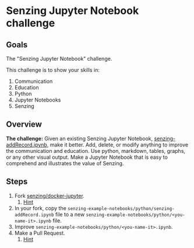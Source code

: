 # Senzing Jupyter Notebook challenge

## Goals

The "Senzing Jupyter Notebook" challenge.

This challenge is to show your skills in:

1. Communication
1. Education
1. Python
1. Jupyter Notebooks
1. Senzing

## Overview

**The challenge:** Given an existing Senzing Jupyter Notebook,
[senzing-addRecord.ipynb](https://github.com/Senzing/docker-jupyter/blob/master/senzing-example-notebooks/python/senzing-addRecord.ipynb),
make it better.
Add, delete, or modify anything to improve the communication and education.
Use python, markdown, tables, graphs, or any other visual output.
Make a Jupyter Notebook that is easy to comprehend and illustrates the value of Senzing.

## Steps

1. Fork [senzing/docker-jupyter](https://github.com/Senzing/docker-jupyter).
    1. [Hint](https://help.github.com/articles/fork-a-repo/#fork-an-example-repository)
1. In your fork, copy the `senzing-example-notebooks/python/senzing-addRecord.ipynb` file to a new `senzing-example-notebooks/python/<you-name-it>.ipynb` file.
1. Improve `senzing-example-notebooks/python/<you-name-it>.ipynb`.
1. Make a Pull Request.
    1. [Hint](https://help.github.com/articles/creating-a-pull-request-from-a-fork)

